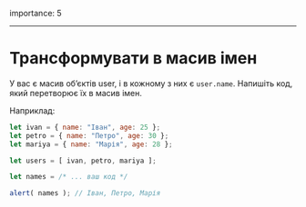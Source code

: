 importance: 5

---

# Трансформувати в масив імен

У вас є масив об’єктів user, і в кожному з них є `user.name`. Напишіть код, який перетворює їх в масив імен.

Наприклад:

```js no-beautify
let ivan = { name: "Іван", age: 25 };
let petro = { name: "Петро", age: 30 };
let mariya = { name: "Марія", age: 28 };

let users = [ ivan, petro, mariya ];

let names = /* ... ваш код */

alert( names ); // Іван, Петро, Марія
```


